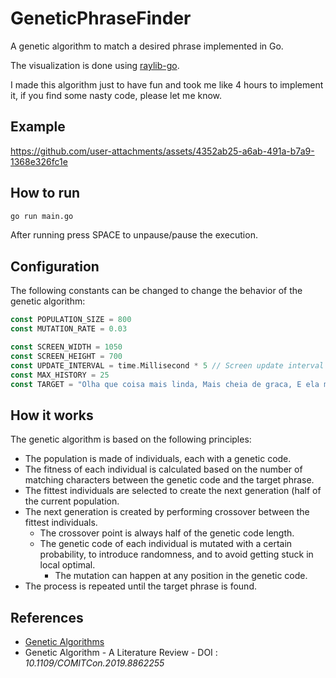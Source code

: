 # GeneticPhraseFinder

A genetic algorithm to match a desired phrase implemented in Go.

The visualization is done using [raylib-go](https://github.com/gen2brain/raylib-go).

I made this algorithm just to have fun and took me like 4 hours to implement it, if you find some nasty code, please let me know.

## Example


https://github.com/user-attachments/assets/4352ab25-a6ab-491a-b7a9-1368e326fc1e



## How to run

```bash
go run main.go
```

After running press SPACE to unpause/pause the execution.

## Configuration

The following constants can be changed to change the behavior of the genetic algorithm:

```go
const POPULATION_SIZE = 800
const MUTATION_RATE = 0.03

const SCREEN_WIDTH = 1050
const SCREEN_HEIGHT = 700
const UPDATE_INTERVAL = time.Millisecond * 5 // Screen update interval
const MAX_HISTORY = 25
const TARGET = "Olha que coisa mais linda, Mais cheia de graca, E ela menina, Que vem e que passa"
```

## How it works

The genetic algorithm is based on the following principles:

- The population is made of individuals, each with a genetic code.
- The fitness of each individual is calculated based on the number of matching characters between the genetic code and the target phrase.
- The fittest individuals are selected to create the next generation (half of the current population.
- The next generation is created by performing crossover between the fittest individuals.
  - The crossover point is always half of the genetic code length.
  - The genetic code of each individual is mutated with a certain probability, to introduce randomness, and to avoid getting stuck in local optimal.
    - The mutation can happen at any position in the genetic code.
- The process is repeated until the target phrase is found.

## References

- [Genetic Algorithms](https://en.wikipedia.org/wiki/Genetic_algorithm)
- Genetic Algorithm - A Literature Review - DOI : _10.1109/COMITCon.2019.8862255_
